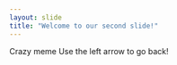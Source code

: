 ```yaml
---
layout: slide
title: "Welcome to our second slide!"
---
```

Crazy meme
Use the left arrow to go back!
